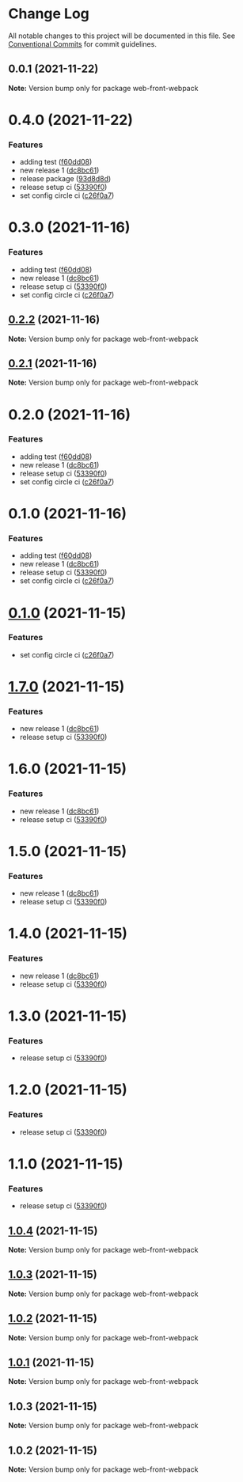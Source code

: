 # Change Log

All notable changes to this project will be documented in this file.
See [Conventional Commits](https://conventionalcommits.org) for commit guidelines.

## 0.0.1 (2021-11-22)

**Note:** Version bump only for package web-front-webpack





# 0.4.0 (2021-11-22)


### Features

* adding test ([f60dd08](https://github.com/xdevopps/frontend-archi/commit/f60dd082c48a10d1d15c7fcf04d52d8efb7ae25f))
* new release 1 ([dc8bc61](https://github.com/xdevopps/frontend-archi/commit/dc8bc613bb4f82cc5eafdf77fa9d3c68ccedc281))
* release package ([93d8d8d](https://github.com/xdevopps/frontend-archi/commit/93d8d8d9185faf752cbb33ccb0baff938d64029a))
* release setup ci ([53390f0](https://github.com/xdevopps/frontend-archi/commit/53390f0135852adc16a7828738a6900a3a19f850))
* set config circle ci ([c26f0a7](https://github.com/xdevopps/frontend-archi/commit/c26f0a70a14484fc2fa394d80c3383468af9db0f))





# 0.3.0 (2021-11-16)


### Features

* adding test ([f60dd08](https://github.com/xdevopps/frontend-archi/commit/f60dd082c48a10d1d15c7fcf04d52d8efb7ae25f))
* new release 1 ([dc8bc61](https://github.com/xdevopps/frontend-archi/commit/dc8bc613bb4f82cc5eafdf77fa9d3c68ccedc281))
* release setup ci ([53390f0](https://github.com/xdevopps/frontend-archi/commit/53390f0135852adc16a7828738a6900a3a19f850))
* set config circle ci ([c26f0a7](https://github.com/xdevopps/frontend-archi/commit/c26f0a70a14484fc2fa394d80c3383468af9db0f))





## [0.2.2](https://github.com/xdevopps/frontend-archi/compare/v0.2.1...v0.2.2) (2021-11-16)

**Note:** Version bump only for package web-front-webpack





## [0.2.1](https://github.com/xdevopps/frontend-archi/compare/v0.2.0...v0.2.1) (2021-11-16)

**Note:** Version bump only for package web-front-webpack





# 0.2.0 (2021-11-16)


### Features

* adding test ([f60dd08](https://github.com/xdevopps/frontend-archi/commit/f60dd082c48a10d1d15c7fcf04d52d8efb7ae25f))
* new release 1 ([dc8bc61](https://github.com/xdevopps/frontend-archi/commit/dc8bc613bb4f82cc5eafdf77fa9d3c68ccedc281))
* release setup ci ([53390f0](https://github.com/xdevopps/frontend-archi/commit/53390f0135852adc16a7828738a6900a3a19f850))
* set config circle ci ([c26f0a7](https://github.com/xdevopps/frontend-archi/commit/c26f0a70a14484fc2fa394d80c3383468af9db0f))





# 0.1.0 (2021-11-16)


### Features

* adding test ([f60dd08](https://github.com/xdevopps/frontend-archi/commit/f60dd082c48a10d1d15c7fcf04d52d8efb7ae25f))
* new release 1 ([dc8bc61](https://github.com/xdevopps/frontend-archi/commit/dc8bc613bb4f82cc5eafdf77fa9d3c68ccedc281))
* release setup ci ([53390f0](https://github.com/xdevopps/frontend-archi/commit/53390f0135852adc16a7828738a6900a3a19f850))
* set config circle ci ([c26f0a7](https://github.com/xdevopps/frontend-archi/commit/c26f0a70a14484fc2fa394d80c3383468af9db0f))





# [0.1.0](https://github.com/xdevopps/frontend-archi/compare/web-front-webpack@1.7.0...web-front-webpack@0.1.0) (2021-11-15)


### Features

* set config circle ci ([c26f0a7](https://github.com/xdevopps/frontend-archi/commit/c26f0a70a14484fc2fa394d80c3383468af9db0f))





# [1.7.0](https://github.com/xdevopps/frontend-archi/compare/web-front-webpack@1.0.4...web-front-webpack@1.7.0) (2021-11-15)


### Features

* new release 1 ([dc8bc61](https://github.com/xdevopps/frontend-archi/commit/dc8bc613bb4f82cc5eafdf77fa9d3c68ccedc281))
* release setup ci ([53390f0](https://github.com/xdevopps/frontend-archi/commit/53390f0135852adc16a7828738a6900a3a19f850))





# 1.6.0 (2021-11-15)


### Features

* new release 1 ([dc8bc61](https://github.com/xdevopps/frontend-archi/commit/dc8bc613bb4f82cc5eafdf77fa9d3c68ccedc281))
* release setup ci ([53390f0](https://github.com/xdevopps/frontend-archi/commit/53390f0135852adc16a7828738a6900a3a19f850))





# 1.5.0 (2021-11-15)


### Features

* new release 1 ([dc8bc61](https://github.com/xdevopps/frontend-archi/commit/dc8bc613bb4f82cc5eafdf77fa9d3c68ccedc281))
* release setup ci ([53390f0](https://github.com/xdevopps/frontend-archi/commit/53390f0135852adc16a7828738a6900a3a19f850))





# 1.4.0 (2021-11-15)


### Features

* new release 1 ([dc8bc61](https://github.com/xdevopps/frontend-archi/commit/dc8bc613bb4f82cc5eafdf77fa9d3c68ccedc281))
* release setup ci ([53390f0](https://github.com/xdevopps/frontend-archi/commit/53390f0135852adc16a7828738a6900a3a19f850))





# 1.3.0 (2021-11-15)


### Features

* release setup ci ([53390f0](https://github.com/xdevopps/frontend-archi/commit/53390f0135852adc16a7828738a6900a3a19f850))





# 1.2.0 (2021-11-15)


### Features

* release setup ci ([53390f0](https://github.com/xdevopps/frontend-archi/commit/53390f0135852adc16a7828738a6900a3a19f850))





# 1.1.0 (2021-11-15)


### Features

* release setup ci ([53390f0](https://github.com/xdevopps/frontend-archi/commit/53390f0135852adc16a7828738a6900a3a19f850))





## [1.0.4](https://github.com/xdevopps/frontend-archi/compare/web-front-webpack@1.0.3...web-front-webpack@1.0.4) (2021-11-15)

**Note:** Version bump only for package web-front-webpack





## [1.0.3](https://github.com/xdevopps/frontend-archi/compare/web-front-webpack@1.0.3...web-front-webpack@1.0.3) (2021-11-15)

**Note:** Version bump only for package web-front-webpack





## [1.0.2](https://github.com/xdevopps/frontend-archi/compare/web-front-webpack@1.0.3...web-front-webpack@1.0.2) (2021-11-15)

**Note:** Version bump only for package web-front-webpack





## [1.0.1](https://github.com/xdevopps/frontend-archi/compare/web-front-webpack@1.0.3...web-front-webpack@1.0.1) (2021-11-15)

**Note:** Version bump only for package web-front-webpack





## 1.0.3 (2021-11-15)

**Note:** Version bump only for package web-front-webpack





## 1.0.2 (2021-11-15)

**Note:** Version bump only for package web-front-webpack
